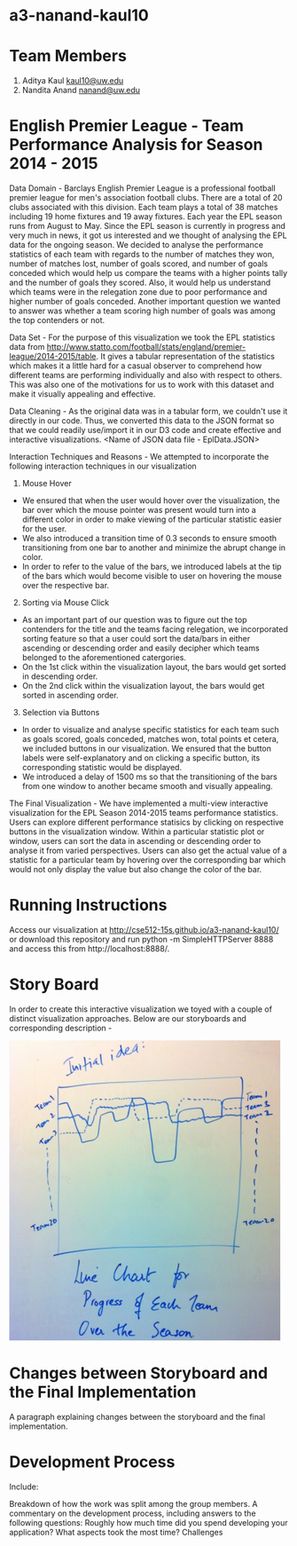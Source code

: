 # a3-nanand-kaul10

# Team Members

1. Aditya Kaul kaul10@uw.edu
2. Nandita Anand nanand@uw.edu

# English Premier League - Team Performance Analysis for Season 2014 - 2015
Data Domain - Barclays English Premier League is a professional football premier league for men's association football clubs. There are a total of 20 clubs associated with this division. Each team plays a total of 38 matches including 19 home fixtures and 19 away fixtures. Each year the EPL season runs from August to May. 
Since the EPL season is currently in progress and very much in news, it got us interested and we thought of analysing the EPL data for the ongoing season. We decided to analyse the performance statistics of each team with regards to the number of matches they won, number of matches lost, number of goals scored, and number of goals conceded which would help us compare the teams with a higher points tally and the number of goals they scored. Also, it would help us understand which teams were in the relegation zone due to poor performance and higher number of goals conceded. Another important question we wanted to answer was whether a team scoring high number of goals was among the top contenders or not.

Data Set - For the purpose of this visualization we took the EPL statistics data from http://www.statto.com/football/stats/england/premier-league/2014-2015/table. It gives a tabular representation of the statistics which makes it a little hard for a casual observer to comprehend how different teams are performing individually and also with respect to others. This was also one of the motivations for us to work with this dataset and make it visually appealing and effective.

Data Cleaning - As the original data was in a tabular form, we couldn't use it directly in our code. Thus, we converted this data to the JSON format so that we could readily use/import it in our D3 code and create effective and interactive visualizations. 
<Name of JSON data file - EplData.JSON>

Interaction Techniques and Reasons - We attempted to incorporate the following interaction techniques in our visualization 
1. Mouse Hover
  - We ensured that when the user would hover over the visualization, the bar over which the mouse pointer was present would turn into a different color in order to make viewing of the particular statistic easier for the user. 
  - We also introduced a transition time of 0.3 seconds to ensure smooth transitioning from one bar to another and minimize the abrupt change in color.
  - In order to refer to the value of the bars, we introduced labels at the tip of the bars which would become visible to user on hovering the mouse over the respective bar.
2. Sorting via Mouse Click
  - As an important part of our question was to figure out the top contenders for the title and the teams facing relegation, we incorporated sorting feature so that a user could sort the data/bars in either ascending or descending order and easily decipher which teams belonged to the aforementioned catergories.
  - On the 1st click within the visualization layout, the bars would get sorted in descending order.
  - On the 2nd click within the visualization layout, the bars would get sorted in ascending order.
3. Selection via Buttons
  - In order to visualize and analyse specific statistics for each team such as goals scored, goals conceded, matches won, total points et cetera, we included buttons in our visualization. We ensured that the button labels were self-explanatory and on clicking a specific button, its corresponding statistic would be displayed.
  - We introduced a delay of 1500 ms so that the transitioning of the bars from one window to another became smooth and visually appealing.

The Final Visualization - We have implemented a multi-view interactive visualization for the EPL Season 2014-2015 teams performance statistics. Users can explore different performance statisics by clicking on respective buttons in the visualization window. Within a particular statistic plot or window, users can sort the data in ascending or descending order to analyse it from varied perspectives. Users can also get the actual value of a statistic for a particular team by hovering over the corresponding bar which would not only display the value but also change the color of the bar.

# Running Instructions

Access our visualization at http://cse512-15s.github.io/a3-nanand-kaul10/ or download this repository and run python -m SimpleHTTPServer 8888 and access this from http://localhost:8888/.

# Story Board

In order to create this interactive visualization we toyed with a couple of distinct visualization approaches. Below are our storyboards and corresponding description -

![StoryBoard1](https://github.com/CSE512-15S/a3-nanand-kaul10/blob/master/story_1.jpg?raw=true)


# Changes between Storyboard and the Final Implementation

A paragraph explaining changes between the storyboard and the final implementation.

# Development Process

Include:

Breakdown of how the work was split among the group members.
A commentary on the development process, including answers to the following questions:
Roughly how much time did you spend developing your application?
What aspects took the most time?
Challenges
